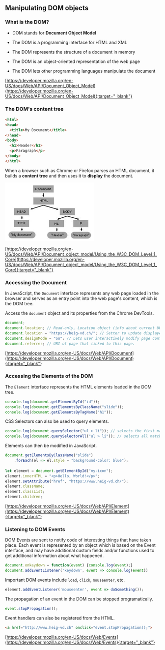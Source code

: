 ## Manipulating DOM objects

### What is the DOM?
                        
- DOM stands for **Document Object Model**

- The DOM is a programming interface for HTML and XML

- The DOM represents the structure of a document in memory

- The DOM is an object-oriented representation of the web page
    
- The DOM lets other programming languages manipulate the document

[https://developer.mozilla.org/en-US/docs/Web/API/Document_Object_Model](https://developer.mozilla.org/en-US/docs/Web/API/Document_Object_Model){:target="_blank"}
                        
### The DOM's content tree 

```html
<html>
<head>
  <title>My Document</title>
</head>
<body>
  <h1>Header</h1>
  <p>Paragraph</p>
</body>
</html>
```

When a browser such as Chrome or Firefox parses an HTML document, it builds a **content tree** and then uses it to **display** the document.

<img src="assets/html_content_tree.jpg" />

[https://developer.mozilla.org/en-US/docs/Web/API/Document_object_model/Using_the_W3C_DOM_Level_1_Core](https://developer.mozilla.org/en-US/docs/Web/API/Document_object_model/Using_the_W3C_DOM_Level_1_Core){:target="_blank"}
                       
### Accessing the Document

In JavaScript, the `Document` interface represents any web page loaded in the browser and serves as an entry point into the web page's content, which is the DOM tree.

Access the `document` object and its properties from the Chrome DevTools.

```js
document;
document.location; // Read-only, Location object (info about current URL).
document.location = "https://heig-vd.ch/"; // Setter to update displayed URL.
document.designMode = "on"; // Lets user interactively modify page content.
document.referrer; // URI of page that linked to this page.
```

[https://developer.mozilla.org/en-US/docs/Web/API/Document](https://developer.mozilla.org/en-US/docs/Web/API/Document){:target="_blank"}
                        
### Accessing the Elements of the DOM

The `Element` interface represents the HTML elements loaded in the DOM tree.

```js
console.log(document.getElementById("id"));
console.log(document.getElementsByClassName("slide"));
console.log(document.getElementsByTagName("h1"));
```

CSS Selectors can also be used to query elements.

```js
console.log(document.querySelector("ul > li")); // selects the first matching element
console.log(document.querySelectorAll("ul > li")); // selects all matching elements
```

Elements can then be modified in JavaScript.

```js
document.getElementsByClassName("slide")
    .forEach(el => el.style = "background-color: blue");

let element = document.getElementById("my-icon");
element.innerHTML = "<p>Hello, World!</p>";
element.setAttribute("href", "https://www.heig-vd.ch/");
element.className;
element.classList;
element.children;
```

[https://developer.mozilla.org/en-US/docs/Web/API/Element](https://developer.mozilla.org/en-US/docs/Web/API/Element){:target="_blank"}
                      
### Listening to DOM Events

DOM Events are sent to notify code of interesting things that have taken place. Each event is represented by an object which is based on the Event interface, and may have additional custom fields and/or functions used to get additional information about what happened.

```js
document.onkeydown = function(event) {console.log(event);}
document.addEventListener('keydown', event => console.log(event))
```

Important DOM events include `load`, `click`, `mouseenter`, etc.

```js
element.addEventListener('mouseenter', event => doSomething());
```

The propagation of an event in the DOM can be stopped programatically.

```js
event.stopPropagation();
```

Event handlers can also be registered from the HTML.

```html
<a href="http://www.heig-vd.ch" onclick="event.stopPropagation();">
```

[https://developer.mozilla.org/en-US/docs/Web/Events](https://developer.mozilla.org/en-US/docs/Web/Events){:target="_blank"}

<!-- ### DOM Manipulation Libraries

Libraries such as [jQuery](https://jquery.com/) and [Zepto](https://jquery.com/) are intended at simplifying DOM manipulation by extending the DOM and providing helpers.

```html
<script src="https://ajax.googleapis.com/ajax/libs/jquery/3.4.1/jquery.min.js"></script>
```

```js
$(document).ready(function(){
    $("p").click(function(){
        $(this).hide();
    });
});
```

JQuery uses an **imperative style** that requires to specify the changes in the order they should happen. Modern frameworks use a **declarative style** (such as React, Angular or Vue).
                        
### Depending or not depending?

The Peter Parker principle:

<img src="https://media.giphy.com/media/10KIsXhwdoerHW/giphy.gif" alt="Remember..." />

### Must Read
- [Thou shalt not depend on me (NDSS 2017)](https://blog.acolyer.org/2017/03/07/thou-shalt-not-depend-on-me-analysing-the-use-of-outdated-JavaScript-libraries-on-the-web/)
- [Small world with high risks (USENIX Security 2019)](https://blog.acolyer.org/2019/09/30/small-world-with-high-risks/)

Notes:

As an appetizer for these reads: the situation is bad.

Each package indirectly depends on tens and tens of other packages on average, making more than a third of packages dependent on vulnerable code. This is due to old packages, poor dependency management, and poor awareness. -->
